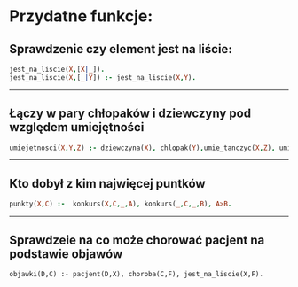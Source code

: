 # Przydatne funkcje:
## Sprawdzenie czy element jest na liście:
```Prolog
jest_na_liscie(X,[X|_]).
jest_na_liscie(X,[_|Y]) :- jest_na_liscie(X,Y).
```
___
## Łączy w pary chłopaków i dziewczyny pod względem umiejętności
```Prolog
umiejetnosci(X,Y,Z) :- dziewczyna(X), chlopak(Y),umie_tanczyc(X,Z), umie_tanczyc(Y,Z).
```
___
## Kto dobył z kim najwięcej puntków
```Prolog
punkty(X,C) :-  konkurs(X,C,_,A), konkurs(_,C,_,B), A>B.
```
___
## Sprawdzeie na co może chorować pacjent na podstawie objawów
```Scheme
objawki(D,C) :- pacjent(D,X), choroba(C,F), jest_na_liscie(X,F).
```